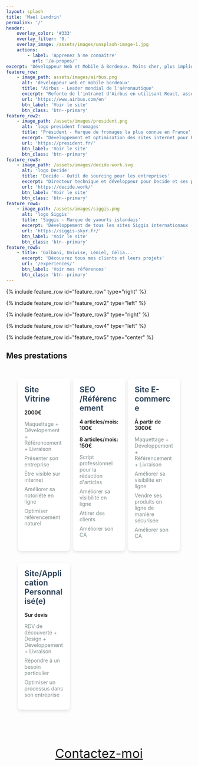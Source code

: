 ```yaml
---
layout: splash
title: 'Mael Landrin'
permalink: '/'
header:
    overlay_color: '#333'
    overlay_filter: '0.'
    overlay_image: /assets/images/unsplash-image-1.jpg
    actions:
        - label: 'Apprenez à me connaître'
          url: '/a-propos/'
excerpt: 'Développeur Web et Mobile à Bordeaux. Moins cher, plus impliqué et plus rapide que les agences.'
feature_row:
    - image_path: assets/images/airbus.png
      alt: 'développeur web et mobile bordeaux'
      title: "Airbus - Leader mondial de l'aéronautique"
      excerpt: "Refonte de l'intranet d'Airbus en utilisant React, assurant une interface utilisateur moderne et une performance optimisée pour les employés."
      url: 'https://www.airbus.com/en'
      btn_label: 'Voir le site'
      btn_class: 'btn--primary'
feature_row2:
    - image_path: /assets/images/president.png
      alt: 'logo president fromages'
      title: 'Président - Marque de fromages la plus connue en France'
      excerpt: "Développement et optimisation des sites internet pour Président FR et UK, sur WordPress, pour sa simplicité d'utilisation et sa flexibilité."
      url: 'https://president.fr/'
      btn_label: 'Voir le site'
      btn_class: 'btn--primary'
feature_row3:
    - image_path: /assets/images/decide-work.svg
      alt: 'logo Decide'
      title: 'Decide - Outil de sourcing pour les entreprises'
      excerpt: "Directeur technique et développeur pour Decide et ses projets, sur le site web et l'application mobile."
      url: 'https://decide.work/'
      btn_label: 'Voir le site'
      btn_class: 'btn--primary'
feature_row4:
    - image_path: /assets/images/siggis.png
      alt: 'logo Siggis'
      title: 'Siggis - Marque de yaourts islandais'
      excerpt: 'Développement de tous les sites Siggis internationaux ( sauf Canada ) sur WordPress, totalement administrable par les équipes marketing.'
      url: 'https://siggis-skyr.fr/'
      btn_label: 'Voir le site'
      btn_class: 'btn--primary'
feature_row5:
    - title: 'Galbani, Uniwise, Lémiel, Célia...'
      excerpt: 'Découvrez tous mes clients et leurs projets'
      url: '/experiences/'
      btn_label: 'Voir mes références'
      btn_class: 'btn--primary'
---
```


{% include feature_row id="feature_row" type="right" %}

{% include feature_row id="feature_row2" type="left" %}

{% include feature_row id="feature_row3" type="right" %}

{% include feature_row id="feature_row4" type="left" %}

{% include feature_row id="feature_row5" type="center" %}

<h2>Mes prestations</h2>

<section class="showcase">
    <div class="offer">
        <h2>Site<br/> Vitrine</h2>
        <p class="price">2000€</p>
        <ul class="advantages">
            <li>Maquettage + Dévelopement + Référencement + Livraison</li>
            <li>Présenter son entreprise</li>
            <li>Être visible sur internet</li>
            <li>Améliorer sa notoriété en ligne</li>
            <li>Optimiser référencement naturel</li>
        </ul>
    </div>
    <div class="offer">
        <h2>SEO<br/>/Référencement</h2>
        <p class="price">4 articles/mois: 100€</p>
        <p class="price">8 articles/mois: 150€</p>
        <ul class="advantages">
            <li>Script professionnel pour la rédaction d'articles</li>
            <li>Améliorer sa visibilité en ligne</li>
            <li>Attirer des clients</li>
            <li>Améliorer son CA</li>
        </ul>
    </div>
    <div class="offer">
        <h2>Site E-commerce</h2>
        <p class="price">À partir de 3000€</p>
        <ul class="advantages">
            <li>Maquettage + Développement + Référencement + Livraison</li>
            <li>Améliorer sa visibilité en ligne</li>
            <li>Vendre ses produits en ligne de manière sécurisée</li>
            <li>Améliorer son CA</li>
        </ul>
    </div>
    <div class="offer">
        <h2>Site/Application Personnalisé(e)</h2>
        <p class="price">Sur devis</p>
        <ul class="advantages">
            <li>RDV de découverte + Design + Développement + Livraison</li>
            <li>Répondre à un besoin particulier</li>
            <li>Optimiser un processus dans son entreprise</li>
        </ul>
    </div>
</section>
<p class="contact-me-button">
    <a href="/contact/" class="btn btn--primary">Contactez-moi</a>
</p>

<style>
.showcase {
    max-width: 1200px;
    margin: 0 auto;
    padding: 2rem;
}

.offer {
    background-color: #fff;
    border-radius: 8px;
    padding: 1.1rem;
    margin-bottom: 2rem;
    box-shadow: 0 4px 8px rgba(0, 0, 0, 0.1);
    transition: transform 0.3s ease, border 0.3s ease, box-shadow 0.3s ease;
}

.offer:hover {
    transform: translateY(-5px);
    border: 1px solid #3498db;
    box-shadow: 0 8px 16px rgba(0, 0, 0, 0.2);
}

.offer h2 {
    margin-bottom: 1rem;
    color: #34495e;
    margin-top: 0;
}

.offer .price {
    margin-bottom: 0;
    font-weight: 600;
}

.offer .advantages {
    list-style: none;
    padding: 0;
}

.offer .advantages li {
    margin-bottom: 0.5rem;
    color: #7f8c8d;
}

.contact-me-button {
    text-align: center;
    font-size: 34px !important;
}

@media (min-width: 768px) {
    .showcase {
        display: flex;
        flex-wrap: wrap;
        justify-content: space-between;
    }

    .offer {
        width: 24%;
        margin-bottom: 2rem;
    }
}

</style>
